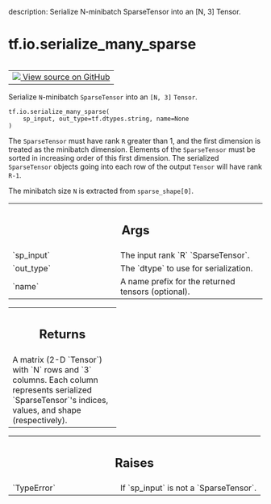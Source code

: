description: Serialize N-minibatch SparseTensor into an [N, 3] Tensor.

<div itemscope itemtype="http://developers.google.com/ReferenceObject">
<meta itemprop="name" content="tf.io.serialize_many_sparse" />
<meta itemprop="path" content="Stable" />
</div>

# tf.io.serialize_many_sparse

<!-- Insert buttons and diff -->

<table class="tfo-notebook-buttons tfo-api nocontent" align="left">
<td>
  <a target="_blank" href="https://github.com/tensorflow/tensorflow/blob/r2.3/tensorflow/python/ops/sparse_ops.py#L2128-L2161">
    <img src="https://www.tensorflow.org/images/GitHub-Mark-32px.png" />
    View source on GitHub
  </a>
</td>
</table>



Serialize `N`-minibatch `SparseTensor` into an `[N, 3]` `Tensor`.

<pre class="devsite-click-to-copy prettyprint lang-py tfo-signature-link">
<code>tf.io.serialize_many_sparse(
    sp_input, out_type=tf.dtypes.string, name=None
)
</code></pre>



<!-- Placeholder for "Used in" -->

The `SparseTensor` must have rank `R` greater than 1, and the first dimension
is treated as the minibatch dimension.  Elements of the `SparseTensor`
must be sorted in increasing order of this first dimension.  The serialized
`SparseTensor` objects going into each row of the output `Tensor` will have
rank `R-1`.

The minibatch size `N` is extracted from `sparse_shape[0]`.

<!-- Tabular view -->
 <table class="responsive fixed orange">
<colgroup><col width="214px"><col></colgroup>
<tr><th colspan="2"><h2 class="add-link">Args</h2></th></tr>

<tr>
<td>
`sp_input`
</td>
<td>
The input rank `R` `SparseTensor`.
</td>
</tr><tr>
<td>
`out_type`
</td>
<td>
The `dtype` to use for serialization.
</td>
</tr><tr>
<td>
`name`
</td>
<td>
A name prefix for the returned tensors (optional).
</td>
</tr>
</table>



<!-- Tabular view -->
 <table class="responsive fixed orange">
<colgroup><col width="214px"><col></colgroup>
<tr><th colspan="2"><h2 class="add-link">Returns</h2></th></tr>
<tr class="alt">
<td colspan="2">
A matrix (2-D `Tensor`) with `N` rows and `3` columns. Each column
represents serialized `SparseTensor`'s indices, values, and shape
(respectively).
</td>
</tr>

</table>



<!-- Tabular view -->
 <table class="responsive fixed orange">
<colgroup><col width="214px"><col></colgroup>
<tr><th colspan="2"><h2 class="add-link">Raises</h2></th></tr>

<tr>
<td>
`TypeError`
</td>
<td>
If `sp_input` is not a `SparseTensor`.
</td>
</tr>
</table>

